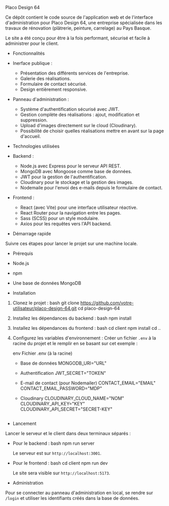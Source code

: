 Placo Design 64


Ce dépôt contient le code source de l'application web et de l'interface d'administration pour Placo Design 64, une entreprise spécialisée dans les travaux de rénovation (plâtrerie, peinture, carrelage) au Pays Basque.

Le site a été conçu pour être à la fois performant, sécurisé et facile à administrer pour le client.

- Fonctionnalités

- Inerface publique :
    - Présentation des différents services de l'entreprise.
    - Galerie des réalisations.
    - Formulaire de contact sécurisé.
    - Design entièrement responsive.

- Panneau d'administration :
    - Système d'authentification sécurisé avec JWT.
    - Gestion complète des réalisations : ajout, modification et suppression.
    - Upload d'images directement sur le cloud (Cloudinary).
    - Possibilité de choisir quelles réalisations mettre en avant sur la page d'accueil.

- Technologies utilisées

- Backend :
    - Node.js avec Express pour le serveur API REST.
    - MongoDB avec Mongoose comme base de données.
    - JWT pour la gestion de l'authentification.
    - Cloudinary pour le stockage et la gestion des images.
    - Nodemaile pour l'envoi des e-mails depuis le formulaire de contact.

- Frontend :
    - React (avec Vite) pour une interface utilisateur réactive.
    - React Router pour la navigation entre les pages.
    - Sass (SCSS) pour un style modulaire.
    - Axios pour les requêtes vers l'API backend.

- Démarrage rapide

Suivre ces étapes pour lancer le projet sur une machine locale.

 - Prérequis

- Node.js
- npm
- Une base de données MongoDB 

- Installation

1.  Clonez le projet :
    bash
    git clone https://github.com/votre-utilisateur/placo-design-64.git
    cd placo-design-64
    

2.  Installez les dépendances du backend :
    bash
    npm install
    

3.  Installez les dépendances du frontend :
    bash
    cd client
    npm install
    cd .. 
    

4.  Configurez les variables d'environnement :
    Créer un fichier `.env` à la racine du projet et le remplir en se basant sur cet exemple :

    env
    Fichier .env (à la racine)

    - Base de données
    MONGODB_URI="URL"

    - Authentification
    JWT_SECRET="TOKEN"

    - E-mail de contact (pour Nodemailer)
    CONTACT_EMAIL="EMAIL"
    CONTACT_EMAIL_PASSWORD="MDP"

    - Cloudinary
    CLOUDINARY_CLOUD_NAME="NOM"
    CLOUDINARY_API_KEY="KEY"
    CLOUDINARY_API_SECRET="SECRET-KEY"
    ```

 - Lancement

Lancer le serveur et le client dans deux terminaux séparés :

- Pour le backend :
    bash
    npm run server
    
    Le serveur est sur `http://localhost:3001`.

- Pour le frontend :
    bash
    cd client
    npm run dev
    
    Le site sera visible sur `http://localhost:5173`.

- Administration

Pour se connecter au panneau d'administration en local, se rendre sur `/login` et utiliser les identifiants créés dans la base de données.


